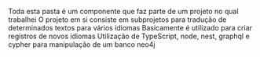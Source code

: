 Toda esta pasta é um componente que faz parte de um projeto no qual trabalhei O projeto em si consiste em subprojetos para tradução de determinados textos para vários idiomas Basicamente é utilizado para criar registros de novos idiomas Utilização de TypeScript, node, nest, graphql e cypher para manipulação de um banco neo4j
